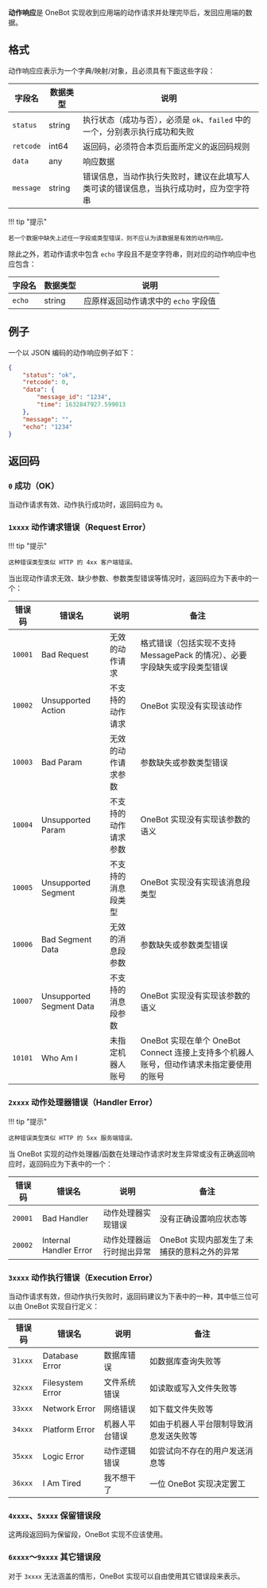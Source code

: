**动作响应**是 OneBot 实现收到应用端的动作请求并处理完毕后，发回应用端的数据。

## 格式

动作响应应表示为一个字典/映射/对象，且必须具有下面这些字段：

字段名 | 数据类型 | 说明
--- | --- | ---
`status` | string | 执行状态（成功与否），必须是 `ok`、`failed` 中的一个，分别表示执行成功和失败
`retcode` | int64 | 返回码，必须符合本页后面所定义的返回码规则
`data` | any | 响应数据
`message` | string | 错误信息，当动作执行失败时，建议在此填写人类可读的错误信息，当执行成功时，应为空字符串

!!! tip "提示"

    若一个数据中缺失上述任一字段或类型错误，则不应认为该数据是有效的动作响应。

除此之外，若动作请求中包含 `echo` 字段且不是空字符串，则对应的动作响应中也应包含：

字段名 | 数据类型 | 说明
--- | --- | ---
`echo` | string | 应原样返回动作请求中的 `echo` 字段值

## 例子

一个以 JSON 编码的动作响应例子如下：

```json
{
    "status": "ok",
    "retcode": 0,
    "data": {
        "message_id": "1234",
        "time": 1632847927.599013
    },
    "message": "",
    "echo": "1234"
}
```

## 返回码

### `0` 成功（OK）

当动作请求有效、动作执行成功时，返回码应为 `0`。

### `1xxxx` 动作请求错误（Request Error）

!!! tip "提示"

    这种错误类型类似 HTTP 的 4xx 客户端错误。

当出现动作请求无效、缺少参数、参数类型错误等情况时，返回码应为下表中的一个：

错误码 | 错误名 | 说明 | 备注
--- | --- | --- | ---
`10001` | Bad Request | 无效的动作请求 | 格式错误（包括实现不支持 MessagePack 的情况）、必要字段缺失或字段类型错误
`10002` | Unsupported Action | 不支持的动作请求 | OneBot 实现没有实现该动作
`10003` | Bad Param | 无效的动作请求参数 | 参数缺失或参数类型错误
`10004` | Unsupported Param | 不支持的动作请求参数 | OneBot 实现没有实现该参数的语义
`10005` | Unsupported Segment | 不支持的消息段类型 | OneBot 实现没有实现该消息段类型
`10006` | Bad Segment Data | 无效的消息段参数 | 参数缺失或参数类型错误
`10007` | Unsupported Segment Data | 不支持的消息段参数 | OneBot 实现没有实现该参数的语义
`10101` | Who Am I | 未指定机器人账号 | OneBot 实现在单个 OneBot Connect 连接上支持多个机器人账号，但动作请求未指定要使用的账号

### `2xxxx` 动作处理器错误（Handler Error）

!!! tip "提示"

    这种错误类型类似 HTTP 的 5xx 服务端错误。

当 OneBot 实现的动作处理器/函数在处理动作请求时发生异常或没有正确返回响应时，返回码应为下表中的一个：

错误码 | 错误名 | 说明 | 备注
--- | --- | --- | ---
`20001` | Bad Handler | 动作处理器实现错误 | 没有正确设置响应状态等
`20002` | Internal Handler Error | 动作处理器运行时抛出异常 | OneBot 实现内部发生了未捕获的意料之外的异常

### `3xxxx` 动作执行错误（Execution Error）

当动作请求有效，但动作执行失败时，返回码建议为下表中的一种，其中低三位可以由 OneBot 实现自行定义：

错误码 | 错误名 | 说明 | 备注
--- | --- | --- | ---
`31xxx` | Database Error | 数据库错误 | 如数据库查询失败等
`32xxx` | Filesystem Error | 文件系统错误 | 如读取或写入文件失败等
`33xxx` | Network Error | 网络错误 | 如下载文件失败等
`34xxx` | Platform Error | 机器人平台错误 | 如由于机器人平台限制导致消息发送失败等
`35xxx` | Logic Error | 动作逻辑错误 | 如尝试向不存在的用户发送消息等
`36xxx` | I Am Tired | 我不想干了 | 一位 OneBot 实现决定罢工

### `4xxxx`、`5xxxx` 保留错误段

这两段返回码为保留段，OneBot 实现不应该使用。

### `6xxxx`～`9xxxx` 其它错误段

对于 `3xxxx` 无法涵盖的情形，OneBot 实现可以自由使用其它错误段来表示。
